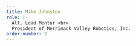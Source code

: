 ```yaml
---
title: Mike Johnston
role: |-
  Alt. Lead Mentor <br>
  President of Merrimack Valley Robotics, Inc.
order-number: 2
---
```


